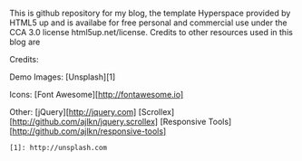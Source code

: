 This is github repository for my blog, the template Hyperspace provided by HTML5 up and is availabe for free personal
and commercial use under the CCA 3.0 license html5up.net/license. Credits to other resources used in this blog are


Credits:

Demo Images:
	[Unsplash][1]

Icons:
	[Font Awesome][http://fontawesome.io]

Other:
	[jQuery][http://jquery.com]
	[Scrollex][http://github.com/ajlkn/jquery.scrollex]
	[Responsive Tools][http://github.com/ajlkn/responsive-tools]

	[1]: http://unsplash.com
